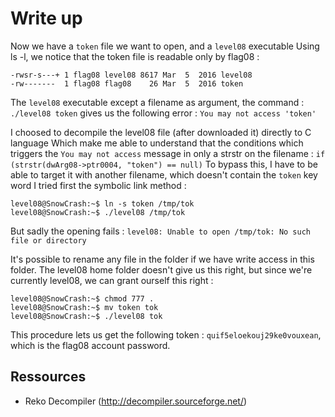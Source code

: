 # Write up

Now we have a `token` file we want to open, and a `level08` executable
Using ls -l, we notice that the token file is readable only by flag08 :
```
-rwsr-s---+ 1 flag08 level08 8617 Mar  5  2016 level08
-rw-------  1 flag08 flag08    26 Mar  5  2016 token
```
The `level08` executable except a filename as argument, the command : `./level08 token` gives us the following error :
`You may not access 'token'`

I choosed to decompile the level08 file (after downloaded it) directly to C language
Which make me able to understand that the conditions which triggers the `You may not access` message in only a strstr on the filename :
`﻿if (strstr(dwArg08->ptr0004, "token") == null)`
To bypass this, I have to be able to target it with another filename, which doesn't contain the `token` key word
I tried first the symbolic link method :
```
level08@SnowCrash:~$ ln -s token /tmp/tok
level08@SnowCrash:~$ ./level08 /tmp/tok
```
But sadly the opening fails : `level08: Unable to open /tmp/tok: No such file or directory`

It's possible to rename any file in the folder if we have write access in this folder.
The level08 home folder doesn't give us this right, but since we're currently level08, we can grant ourself this right :
```
level08@SnowCrash:~$ chmod 777 .
level08@SnowCrash:~$ mv token tok
level08@SnowCrash:~$ ./level08 tok
```
This procedure lets us get the following token : `quif5eloekouj29ke0vouxean`, which is the flag08 account password.

## Ressources

- Reko Decompiler (http://decompiler.sourceforge.net/)